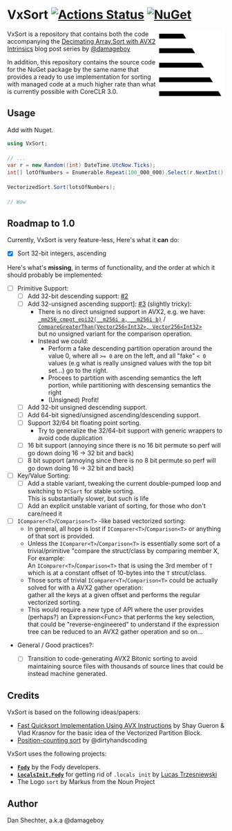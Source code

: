 # VxSort [![Actions Status](https://github.com/damageboy/VxSort/workflows/build/badge.svg)](https://github.com/{owner}/{repo}/actions) [![NuGet](https://img.shields.io/nuget/v/VxSort.svg)](https://www.nuget.org/packages/VxSort/)

<img align="right" width="160px" height="160px" src="VxSort/vxsort.svg">

VxSort is a repository that contains both the code accompanying the [Decimating Array.Sort with AVX2 Intrinsics](http://localhost:4000/2019-08-18/decimating-arraysort-with-avx2-pt1) blog post series by [@damageboy](https://github.com/damageboy/) 

In addition, this repository contains the source code for the NuGet package by the same name that provides a ready to use implementation for sorting with managed code at a much higher rate than what is currently possible with CoreCLR 3.0.

## Usage

Add with Nuget.

```csharp
using VxSort;

// ...
var r = new Random((int) DateTime.UtcNow.Ticks);
int[] lotOfNumbers = Enumerable.Repeat(100_000_000).Select(r.NextInt()).ToArray();

VectorizedSort.Sort(lotsOfNumbers);

// Wow
```

## Roadmap to 1.0

Currently, VxSort is very feature-less, Here's what it **can** do:

- [x] Sort 32-bit integers, ascending

Here's what's **missing**, in terms of functionality, and the order at which it should probably be implemented:

- [ ] Primitive Support:
    - [ ] Add 32-bit descending support: [#2](https://github.com/damageboy/VxSort/issues/2)
    - [ ] Add 32-unsigned ascending support]: [#3](https://github.com/damageboy/VxSort/issues/3) (slightly tricky):
      - There is no direct unsigned support in AVX2, e.g. we have:  
        [`_mm256_cmpgt_epi32(__m256i a, __m256i b)`](https://software.intel.com/sites/landingpage/IntrinsicsGuide/#text=_mm256_cmpgt_epi32) / [`CompareGreaterThan(Vector256<Int32>, Vector256<Int32>`](https://docs.microsoft.com/en-us/dotnet/api/system.runtime.intrinsics.x86.avx2.comparegreaterthan?view=netcore-3.0#System_Runtime_Intrinsics_X86_Avx2_CompareGreaterThan_System_Runtime_Intrinsics_Vector256_System_Int32__System_Runtime_Intrinsics_Vector256_System_Int32__)  
        but no unsigned variant for the comparison operation.
      - Instead we could:
        - Perform a fake descending partition operation around the value 0, where all `>= 0` are on the left,
          and all "fake" `< 0` values (e.g what is really unsigned values with the top bit set...) go to the right.
        - Procees to partition with ascending semantics the left portion, while partitioning with descensing semantics the right
        - (Unsigned) Profit!
    - [ ] Add 32-bit unsigned descending support.
    - [ ] Add 64-bit signed/unsigned ascending/descending support.
    - [ ] Support 32/64 bit floating point sorting.
      - Try to generalize the 32/64-bit support with generic wrappers to avoid code duplication
    - [ ] 16 bit support (annoying since there is no 16 bit permute so perf will go down doing 16 -> 32 bit and back)
    - [ ] 8 bit support  (annoying since there is no 8 bit permute so perf will go down doing 16 -> 32 bit and back)
- [ ] Key/Value Sorting:
  - [ ] Add a stable variant, tweaking the current double-pumped loop and switching to `PCSort` for stable sorting.  
    This is substantially slower, but such is life
  - [ ] Add an explicit unstable variant of sorting, for those who don't care/need it
- [ ] `IComparer<T>`/`Comparison<T>` -like based vectorized sorting:
  - In general, all hope is lost if `IComparer<T>`/`Comparison<T>` or anything of that sort is provided.
  - Unless the `IComparer<T>`/`Comparison<T>` is essentially some sort of a trivial/primitive "compare the struct/class by comparing member X, For example:  
    An `IComparer<T>`/`Comparison<T>` that is using the 3rd member of `T` which is at a constant offset of 10-bytes into the `T` strcut/class.
  - Those sorts of trivial `IComparer<T>`/`Comparison<T>` could be actually solved for with a AVX2 gather operation:  
    gather all the keys at a given offset and performs the regular vectorized sorting.
  - This would require a new type of API where the user provides (perhaps?) an Expression<Func<T>> that performs the key selection, that could be "reverse-engineered" to
    understand if the expression tree can be reduced to an AVX2 gather operation and so on...
- General / Good practices?:
  - [ ] Transition to code-generating AVX2 Bitonic sorting to avoid maintaining source files with thousands of source lines that could be instead machine generated.

    
## Credits

VxSort is based on the following ideas/papers:
* [Fast Quicksort Implementation Using AVX Instructions](http://citeseerx.ist.psu.edu/viewdoc/download?doi=10.1.1.1009.7773&rep=rep1&type=pdf) by Shay Gueron & Vlad Krasnov for the basic idea of the Vectorized Partition Block.
* [Position-counting sort](https://dirtyhandscoding.github.io/posts/vectorizing-small-fixed-size-sort.html) by @dirtyhandscoding

VxSort uses the following projects:

* [**`Fody`**](https://github.com/Fody/Fody) by the Fody developers.
* [**`LocalsInit.Fody`**](https://github.com/ltrzesniewski/LocalsInit.Fody/tree/master/src) for getting rid of `.locals init` by [Lucas Trzesniewski](https://github.com/ltrzesniewski)
* The Logo `sort` by Markus from the Noun Project

## Author

Dan Shechter, a.k.a @damageboy

